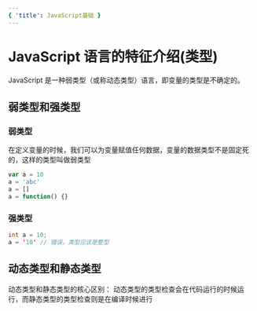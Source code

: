 ```yaml
---
{ 'title': JavaScript基础 }
---
```


# JavaScript 语言的特征介绍(类型)

JavaScript 是一种弱类型（或称动态类型）语言，即变量的类型是不确定的。

## 弱类型和强类型

### 弱类型

在定义变量的时候，我们可以为变量赋值任何数据，变量的数据类型不是固定死的，这样的类型叫做弱类型

```js
var a = 10
a = 'abc'
a = []
a = function() {}
```

### 强类型

```java
int a = 10;
a = '10' // 错误，类型应该是整型
```

## 动态类型和静态类型

动态类型和静态类型的核心区别： 动态类型的类型检查会在代码运行的时候运行，而静态类型的类型检查则是在编译时候进行

```js
```
